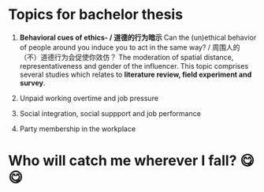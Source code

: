 
# Topics for bachelor thesis

1. **Behavioral cues of ethics- / 道德的行为暗示**
Can the (un)ethical behavior of people around you induce you to act in the same way? / 周围人的（不）道德行为会促使你效仿？
The moderation of spatial distance, representativeness and gender of the influencer.
This topic comprises several studies which relates to **literature review, field experiment and survey**. 

2. Unpaid working overtime and job pressure 


3. Social integration, social suppport and job performance

4. Party membership in the workplace





# Who will catch me wherever I fall? :yum: :yum:




